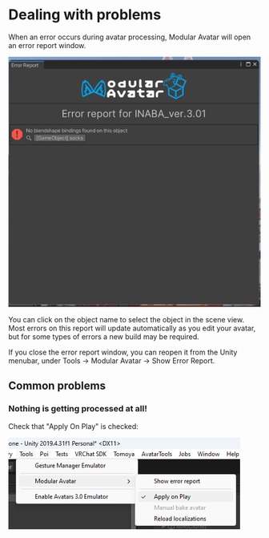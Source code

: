 ﻿---
sidebar_position: 6
---

# Dealing with problems

When an error occurs during avatar processing, Modular Avatar will open an error report window.

![Error window](error-window.png)

You can click on the object name to select the object in the scene view. Most errors on this report will update automatically
as you edit your avatar, but for some types of errors a new build may be required.

If you close the error report window, you can reopen it from the Unity menubar, under Tools -> Modular Avatar -> Show Error Report.

## Common problems

### Nothing is getting processed at all!

Check that "Apply On Play" is checked:

![Apply On Play](apply-on-play.png)